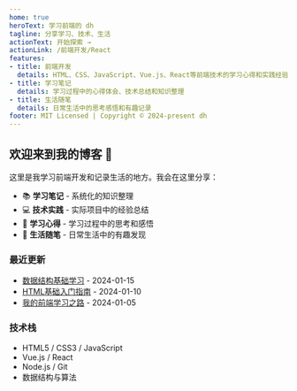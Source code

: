```yaml
---
home: true
heroText: 学习前端的 dh
tagline: 分享学习、技术、生活
actionText: 开始探索 →
actionLink: /前端开发/React
features:
- title: 前端开发
  details: HTML、CSS、JavaScript、Vue.js、React等前端技术的学习心得和实践经验
- title: 学习笔记
  details: 学习过程中的心得体会、技术总结和知识整理
- title: 生活随笔
  details: 日常生活中的思考感悟和有趣记录
footer: MIT Licensed | Copyright © 2024-present dh
---
```


## 欢迎来到我的博客 👋

这里是我学习前端开发和记录生活的地方。我会在这里分享：

- 📚 **学习笔记** - 系统化的知识整理
- 💻 **技术实践** - 实际项目中的经验总结  
- 🎯 **学习心得** - 学习过程中的思考和感悟
- 🌟 **生活随笔** - 日常生活中的有趣发现

### 最近更新

- [数据结构基础学习](/计算机基础/数据结构) - 2024-01-15
- [HTML基础入门指南](/前端开发/HTML基础) - 2024-01-10
- [我的前端学习之路](/学习笔记/学习心得) - 2024-01-05

### 技术栈

- HTML5 / CSS3 / JavaScript
- Vue.js / React
- Node.js / Git
- 数据结构与算法

